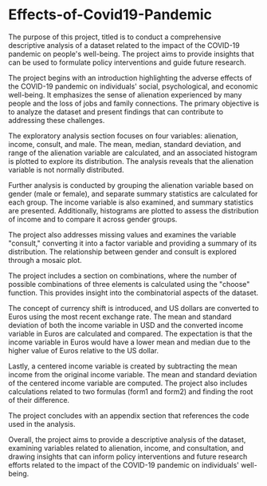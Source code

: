 # Effects-of-Covid19-Pandemic

The purpose of this project, titled is to conduct a comprehensive descriptive analysis of a dataset related to the impact of the COVID-19 pandemic on people's well-being. The project aims to provide insights that can be used to formulate policy interventions and guide future research.

The project begins with an introduction highlighting the adverse effects of the COVID-19 pandemic on individuals' social, psychological, and economic well-being. It emphasizes the sense of alienation experienced by many people and the loss of jobs and family connections. The primary objective is to analyze the dataset and present findings that can contribute to addressing these challenges.

The exploratory analysis section focuses on four variables: alienation, income, consult, and male. The mean, median, standard deviation, and range of the alienation variable are calculated, and an associated histogram is plotted to explore its distribution. The analysis reveals that the alienation variable is not normally distributed.

Further analysis is conducted by grouping the alienation variable based on gender (male or female), and separate summary statistics are calculated for each group. The income variable is also examined, and summary statistics are presented. Additionally, histograms are plotted to assess the distribution of income and to compare it across gender groups.

The project also addresses missing values and examines the variable "consult," converting it into a factor variable and providing a summary of its distribution. The relationship between gender and consult is explored through a mosaic plot.

The project includes a section on combinations, where the number of possible combinations of three elements is calculated using the "choose" function. This provides insight into the combinatorial aspects of the dataset.

The concept of currency shift is introduced, and US dollars are converted to Euros using the most recent exchange rate. The mean and standard deviation of both the income variable in USD and the converted income variable in Euros are calculated and compared. The expectation is that the income variable in Euros would have a lower mean and median due to the higher value of Euros relative to the US dollar.

Lastly, a centered income variable is created by subtracting the mean income from the original income variable. The mean and standard deviation of the centered income variable are computed. The project also includes calculations related to two formulas (form1 and form2) and finding the root of their difference.

The project concludes with an appendix section that references the code used in the analysis.

Overall, the project aims to provide a descriptive analysis of the dataset, examining variables related to alienation, income, and consultation, and drawing insights that can inform policy interventions and future research efforts related to the impact of the COVID-19 pandemic on individuals' well-being.




